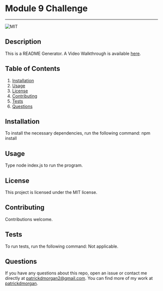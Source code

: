 # Module 9 Challenge
  ---

  ![MIT](https://img.shields.io/badge/license-MIT-green)

  ## Description
  This is a README Generator.  A Video Walkthrough is available [here](https://drive.google.com/file/d/1Y95bOxht53XnmAHiZnEqA3DQeM0VXuMr/view?usp=sharing).

  ## Table of Contents
  1. [Installation](#installation)
  2. [Usage](#usage)
  3. [License](#license)
  4. [Contributing](#contributing)
  5. [Tests](#tests)
  6. [Questions](#questions)

  ## Installation
  To install the necessary dependencies, run the following command:
  npm install

  ## Usage
  Type node index.js to run the program.

  ## License 
  This project is licensed under the MIT license.

  ## Contributing
  Contributions welcome.

  ## Tests
  To run tests, run the following command:
  Not applicable.

  ## Questions
  If you have any questions about this repo, open an issue or contact me directly at [patrickdmorgan2@gmail.com](mailto:patrickdmorgan2@gmail.com). You can find more of my work at [patrickdmorgan](https://www.github.com/patrickdmorgan).
